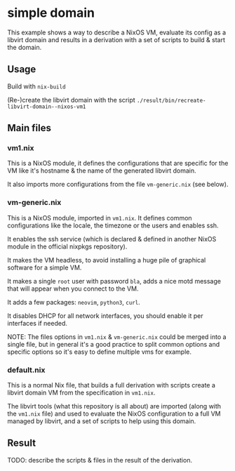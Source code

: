 # simple domain

This example shows a way to describe a NixOS VM, evaluate its config as a libvirt domain and results in a derivation with a set of scripts to build & start the domain.

## Usage

Build with `nix-build`

(Re-)create the libvirt domain with the script `./result/bin/recreate-libvirt-domain--nixos-vm1`

## Main files

### vm1.nix

This is a NixOS module, it defines the configurations that are specific for the VM like it's hostname & the name of the generated libvirt domain.

It also imports more configurations from the file `vm-generic.nix` (see below).

### vm-generic.nix

This is a NixOS module, imported in `vm1.nix`. It defines common configurations like the locale, the timezone or the users and enables ssh.

It enables the ssh service (which is declared & defined in another NixOS module in the official nixpkgs repository).

It makes the VM headless, to avoid installing a huge pile of graphical software for a simple VM.

It makes a single `root` user with password `bla`, adds a nice motd message that will appear when you connect to the VM.

It adds a few packages: `neovim`, `python3`, `curl`.

It disables DHCP for all network interfaces, you should enable it per interfaces if needed.

NOTE: The files options in `vm1.nix` & `vm-generic.nix` could be merged into a single file, but in general it's a good practice to split common options and specific options so it's easy to define multiple vms for example.

### default.nix

This is a normal Nix file, that builds a full derivation with scripts create a libvirt domain VM from the specification in `vm1.nix`.

The libvirt tools (what this repository is all about) are imported (along with the `vm1.nix` file) and used to evaluate the NixOS configuration to a full VM managed by libvirt, and a set of scripts to help using this domain.

## Result

TODO: describe the scripts & files in the result of the derivation.
